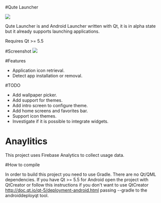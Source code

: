 #Qute Launcher

![](http://iktwo.github.io/QuteLauncher/images/icon.png)

Qute Launcher is and Android Launcher written with Qt, it is in alpha state but it already supports launching applications.

Requires Qt >= 5.5

#Screenshot
![](http://iktwo.github.io/QuteLauncher/images/screenshot.jpg)

#Features
* Application icon retrieval.
* Detect app installation or removal.

#TODO
* Add wallpaper picker.
* Add support for themes.
* Add intro screen to configure theme.
* Add home screens and favorites bar.
* Support icon themes.
* Investigate if it is possible to integrate widgets.

# Anaylitics

This project uses Firebase Analytics to collect usage data.

#How to compile

In order to build this project you need to use Gradle. There are no Qt/QML dependencies. If you have Qt >= 5.5 for Android open the project with QtCreator or follow this instructions if you don't want to use QtCreator http://doc.qt.io/qt-5/deployment-android.html passing --gradle to the androiddeployqt tool.
